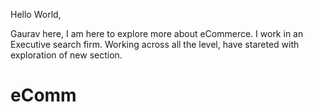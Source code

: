 Hello World,

Gaurav here, I am here to explore more about eCommerce.
I work in an Executive search firm.
Working across all the level, have stareted with exploration of new section.
# eComm
